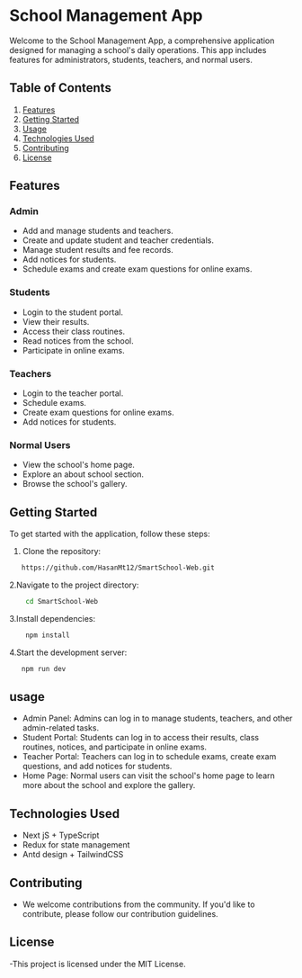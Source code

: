 # School Management App

Welcome to the School Management App, a comprehensive application designed for managing a school's daily operations. This app includes features for administrators, students, teachers, and normal users.

## Table of Contents
1. [Features](#features)
2. [Getting Started](#getting-started)
3. [Usage](#usage)
4. [Technologies Used](#technologies-used)
5. [Contributing](#contributing)
6. [License](#license)

## Features

### Admin
- Add and manage students and teachers.
- Create and update student and teacher credentials.
- Manage student results and fee records.
- Add notices for students.
- Schedule exams and create exam questions for online exams.

### Students
- Login to the student portal.
- View their results.
- Access their class routines.
- Read notices from the school.
- Participate in online exams.

### Teachers
- Login to the teacher portal.
- Schedule exams.
- Create exam questions for online exams.
- Add notices for students.

### Normal Users
- View the school's home page.
- Explore an about school section.
- Browse the school's gallery.

## Getting Started

To get started with the application, follow these steps:

1. Clone the repository:
```bash
   https://github.com/HasanMt12/SmartSchool-Web.git

```
2.Navigate to the project directory:
```bash
    cd SmartSchool-Web
```  
3.Install dependencies:
```bash
    npm install
```
4.Start the development server:
```bash
   npm run dev

```

## usage
* Admin Panel: Admins can log in to manage students, teachers, and other admin-related tasks.
* Student Portal: Students can log in to access their results, class routines, notices, and participate in online exams.
* Teacher Portal: Teachers can log in to schedule exams, create exam questions, and add notices for students.
* Home Page: Normal users can visit the school's home page to learn more about the school and explore the gallery.

## Technologies Used

- Next jS + TypeScript
- Redux for state management
- Antd design + TailwindCSS 

## Contributing
- We welcome contributions from the community. If you'd like to contribute, please follow our contribution guidelines.

## License
-This project is licensed under the MIT License.

